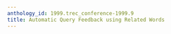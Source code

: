 ```yaml
---
anthology_id: 1999.trec_conference-1999.9
title: Automatic Query Feedback using Related Words
---
```

